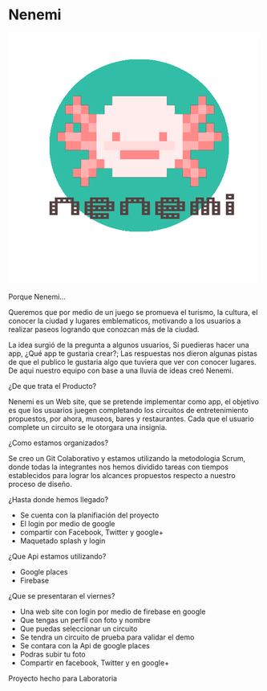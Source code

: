 # Nenemi

![](assets/images/logo-nenemi.png)

Porque Nenemi...

Queremos que por medio de un juego se promueva el turismo, la cultura, el conocer la ciudad y lugares emblematicos, motivando a los usuarios a realizar paseos logrando que conozcan más de la ciudad.

La idea surgió de la pregunta a algunos usuarios, Si puedieras hacer una app, ¿Qué app te gustaria crear?; Las respuestas nos dieron algunas pistas de que el publico le gustaria algo que tuviera que ver con conocer lugares. De aqui nuestro equipo con base a una lluvia de ideas creó Nenemi.

¿De que trata el Producto?

Nenemi es un Web site, que se pretende implementar como app, el objetivo es que los usuarios juegen completando los circuitos de entretenimiento propuestos, por ahora, museos, bares y restaurantes. Cada que el usuario complete un circuito se le otorgara una insignia.

¿Como estamos organizados?

Se creo un Git Colaborativo y estamos utilizando la metodologia Scrum, donde todas la integrantes nos hemos dividido tareas con tiempos establecidos para lograr los alcances propuestos respecto a nuestro proceso de diseño.

¿Hasta donde hemos llegado?

 - Se cuenta con la planifiación del proyecto
 - El login por medio de google
 - compartir con Facebook, Twitter y google+
 - Maquetado splash y login

¿Que Api estamos utilizando?

 - Google places
 - Firebase

¿Que se presentaran el viernes?

 - Una web site con login por medio de firebase en google
 - Que tengas un perfil con foto y nombre
 - Que puedas seleccionar un circuito
 - Se tendra un circuito de prueba para validar el demo
 - Se contara con la Api de google places
 - Podras subir tu foto
 - Compartir en facebook, Twitter y en google+
 
 
 Proyecto hecho para Laboratoria
